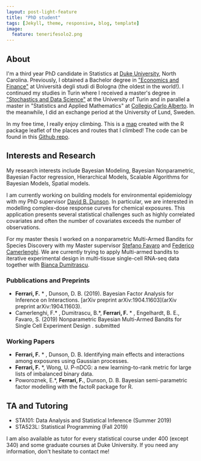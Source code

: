 ```yaml
---
layout: post-light-feature
title: "PhD student"
tags: [Jekyll, theme, responsive, blog, template]
image:
  feature: tenerifesolo2.png
---
```


## About
I'm a third year PhD candidate in Statistics at [Duke University](http://stat.duke.edu), North Carolina. Previously, I obtained a Bachelor degree in ["Economics and Finance"](http://corsi.unibo.it/1cycle/EconomicsFinance/Pages/default.aspx) at Università degli studi di Bologna (the oldest in the world!). I continued my studies in Turin where I received a master's degree in ["Stochastics and Data Science"](http://www.master-sds.unito.it/do/home.pl) at the University of Turin and in parallel a master in "Statistics and Applied Mathematics" at [Collegio Carlo Alberto](http://carloalberto.org). In the meanwhile, I did an exchange period at the University of Lund, Sweden. 

In my free time, I really enjoy climbing. This is a [map](https://fedfer.shinyapps.io/climbing/) created with the R package leaflet of the places and routes that I climbed! The code can be found in this [Github repo](https://github.com/fedfer/climbing/).


## Interests and Research  

My research interests include Bayesian Modeling, Bayesian Nonparametric, Bayesian Factor regression, Hierarchical Models, Scalable Algorithms for Bayesian Models, Spatial models.

I am currently working on building models for environmental epidemiology with my PhD supervisor [David B. Dunson](https://www2.stat.duke.edu/~dunson/). In particular, we are interested in modelling complex-dose response curves for chemical exposures. This application presents several statistical challenges such as highly correlated covariates and often the number of covariates exceeds the number of observations.

For my master thesis I worked on a nonparametric Multi-Armed Bandits for Species Discovery with my Master supervisor [Stefano Favaro](http://www.carloalberto.org/people/faculty/fellows/favaro/) and [Federico Camerlenghi](http://www-dimat.unipv.it/~camerlenghi/). We are currently trying to apply Multi-armed bandits to iterative experimental design in multi-tissue single-cell RNA-seq data together with [Bianca Dumitrascu](https://b2du.github.io/). 

### Pubblications and Preprints

* **Ferrari, F.**  * , Dunson, D. B. (2019). Bayesian Factor Analysis for Inference on Interactions. [arXiv preprint arXiv:1904.11603](arXiv preprint arXiv:1904.11603).
* Camerlenghi, F.* , Dumitrascu, B.*, **Ferrari, F.** * , Engelhardt, B. E., Favaro, S. (2019) Nonparametric Bayesian Multi-Armed Bandits for Single Cell Experiment Design . submitted

### Working Papers

* **Ferrari, F.** * , Dunson, D. B. Identifying main effects and interactions among exposures using Gaussian processes.
* **Ferrari, F.** *, Wong, U. P-nDCG: a new learning-to-rank metric for large lists of imbalanced binary data.
* Poworoznek, E.*, **Ferrari, F.**, Dunson, D. B. Bayesian semi-parametric factor modelling with the factoR package for R.

## TA and Tutoring
* STA101: Data Analysis and Statistical Inference (Summer 2019)
* STA523L: Statistical Programming (Fall 2019)

I am also available as tutor for every statistical course under 400 (except 340) and some graduate courses at Duke University. If you need any information, don't hesitate to contact me! 
